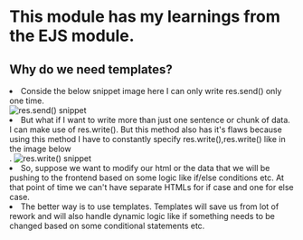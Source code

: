 # This module has my learnings from the EJS module.

## Why do we need templates?

<li> Conside the below snippet image here I can only write res.send() only one time. <br/>
<img src="https://user-images.githubusercontent.com/68496657/179577741-9959e52e-7673-4bde-9add-36693d934eac.png" alt="res.send() snippet" >
<li> But what if I want to write more than just one sentence or chunk of data. I can make use of res.write(). But this method also has it's flaws because using this method I have to constantly specify res.write(),res.write() like in the image below <br/>.
<img src="https://user-images.githubusercontent.com/68496657/179578212-6f1e4cfe-b217-48f6-b855-5ca551c27a7c.png" alt="res.write() snippet" > 
<li> So, suppose we want to modify our html or the data that we will be pushing to the frontend based on some logic like if/else conditions etc. At that point of time we 
can't have separate HTMLs for if case and one for else case.
<li> The better way is to use templates. Templates will save us from lot of rework and will also handle dynamic logic like if something needs to be changed based on some conditional
statements etc.

